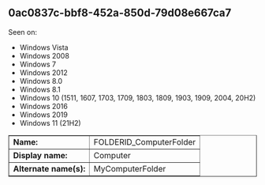 ## 0ac0837c-bbf8-452a-850d-79d08e667ca7

Seen on:
* Windows Vista
* Windows 2008
* Windows 7
* Windows 2012
* Windows 8.0
* Windows 8.1
* Windows 10 (1511, 1607, 1703, 1709, 1803, 1809, 1903, 1909, 2004, 20H2)
* Windows 2016
* Windows 2019
* Windows 11 (21H2)

<table border="1" class="docutils">
  <tbody>
    <tr>
      <td><b>Name:</b></td>
      <td>FOLDERID_ComputerFolder</td>
    </tr>
    <tr>
      <td><b>Display name:</b></td>
      <td>Computer</td>
    </tr>
    <tr>
      <td><b>Alternate name(s):</b></td>
      <td>MyComputerFolder</td>
    </tr>
  </tbody>
</table>

